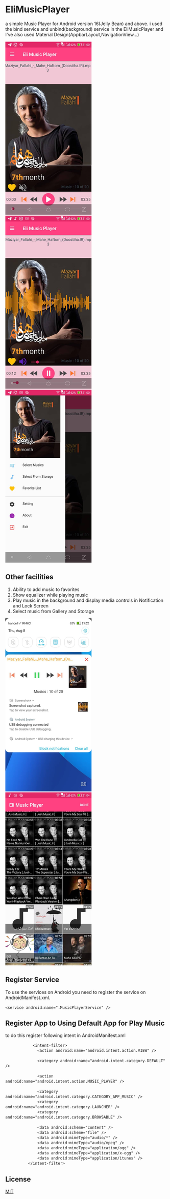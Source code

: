 
  # EliMusicPlayer
a simple Music Player for Android version 16(Jelly Bean) and above.
i used the bind service and unbind(background) service in the EliMusicPlayer and I've also used Material Design(AppbarLayout,NavigationView...)


<img src="https://github.com/haselmehri/EliMusicPlayer/blob/master/ReadmeFiles/AppImage2.jpeg" width="270" style='margin-right:5px'> <img src="https://github.com/haselmehri/EliMusicPlayer/blob/master/ReadmeFiles/AppImage1.jpeg" width="270"  style='margin-right:5px'>
<img src="https://github.com/haselmehri/EliMusicPlayer/blob/master/ReadmeFiles/AppImage4.jpeg" width="270">

## Other facilities

  1. Ability to add music to favorites
  2. Show equalizer while playing music
  3. Play music in the background and display media controls in Notification and Lock Screen
  3. Select music from Gallery and Storage
  
  
<img src="https://github.com/haselmehri/EliMusicPlayer/blob/master/ReadmeFiles/AppImage3.jpeg" width="270" style='margin-right:5px'>      <img src="https://github.com/haselmehri/EliMusicPlayer/blob/master/ReadmeFiles/AppImage5.jpeg" width="270"  style='margin-right:5px'>


## Register Service

To use the services on Android you need to register the service on AndroidManifest.xml.

```android
<service android:name=".MusicPlayerService" />
```

## Register App to Using Default App for Play Music

  to do this register following intent in AndroidManifest.xml
  
  ```android
              <intent-filter>
                <action android:name="android.intent.action.VIEW" />

                <category android:name="android.intent.category.DEFAULT" />

                <action android:name="android.intent.action.MUSIC_PLAYER" />

                <category android:name="android.intent.category.CATEGORY_APP_MUSIC" />
                <category android:name="android.intent.category.LAUNCHER" />
                <category android:name="android.intent.category.BROWSABLE" />

                <data android:scheme="content" />
                <data android:scheme="file" />
                <data android:mimeType="audio/*" />
                <data android:mimeType="audio/mpeg" />
                <data android:mimeType="application/ogg" />
                <data android:mimeType="application/x-ogg" />
                <data android:mimeType="application/itunes" />
            </intent-filter>
  ```

## License
[MIT](https://choosealicense.com/licenses/mit/)

